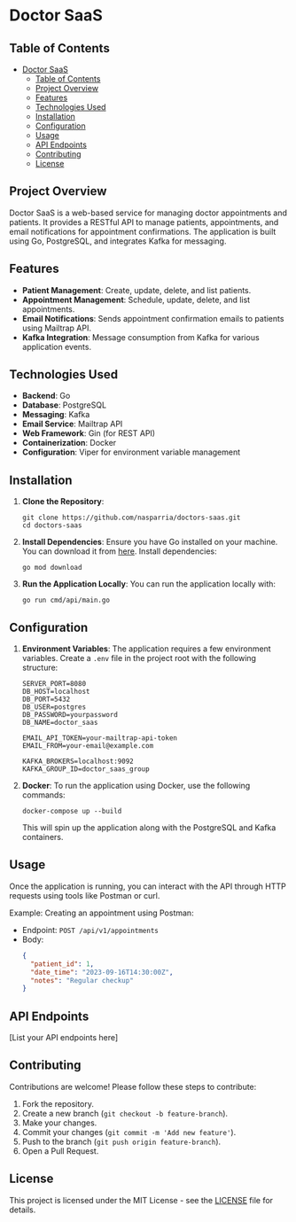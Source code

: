 # Doctor SaaS

## Table of Contents
- [Doctor SaaS](#doctor-saas)
  - [Table of Contents](#table-of-contents)
  - [Project Overview](#project-overview)
  - [Features](#features)
  - [Technologies Used](#technologies-used)
  - [Installation](#installation)
  - [Configuration](#configuration)
  - [Usage](#usage)
  - [API Endpoints](#api-endpoints)
  - [Contributing](#contributing)
  - [License](#license)

## Project Overview
Doctor SaaS is a web-based service for managing doctor appointments and patients. It provides a RESTful API to manage patients, appointments, and email notifications for appointment confirmations. The application is built using Go, PostgreSQL, and integrates Kafka for messaging.

## Features
- **Patient Management**: Create, update, delete, and list patients.
- **Appointment Management**: Schedule, update, delete, and list appointments.
- **Email Notifications**: Sends appointment confirmation emails to patients using Mailtrap API.
- **Kafka Integration**: Message consumption from Kafka for various application events.

## Technologies Used
- **Backend**: Go 
- **Database**: PostgreSQL
- **Messaging**: Kafka
- **Email Service**: Mailtrap API
- **Web Framework**: Gin (for REST API)
- **Containerization**: Docker
- **Configuration**: Viper  for environment variable management

## Installation
1. **Clone the Repository**:
   ```
   git clone https://github.com/nasparria/doctors-saas.git
   cd doctors-saas
   ```

2. **Install Dependencies**:
   Ensure you have Go installed on your machine. You can download it from [here](https://golang.org/dl/).
   Install dependencies:
   ```
   go mod download
   ```

3. **Run the Application Locally**:
   You can run the application locally with:
   ```
   go run cmd/api/main.go
   ```

## Configuration

1. **Environment Variables**:
   The application requires a few environment variables. Create a `.env` file in the project root with the following structure:

   ```
   SERVER_PORT=8080
   DB_HOST=localhost
   DB_PORT=5432
   DB_USER=postgres
   DB_PASSWORD=yourpassword
   DB_NAME=doctor_saas

   EMAIL_API_TOKEN=your-mailtrap-api-token
   EMAIL_FROM=your-email@example.com

   KAFKA_BROKERS=localhost:9092
   KAFKA_GROUP_ID=doctor_saas_group
   ```

2. **Docker**:
   To run the application using Docker, use the following commands:

   ```
   docker-compose up --build
   ```

   This will spin up the application along with the PostgreSQL and Kafka containers.

## Usage

Once the application is running, you can interact with the API through HTTP requests using tools like Postman or curl.

Example: Creating an appointment using Postman:

- Endpoint: `POST /api/v1/appointments`
- Body:
  ```json
  {
    "patient_id": 1,
    "date_time": "2023-09-16T14:30:00Z",
    "notes": "Regular checkup"
  }
  ```

## API Endpoints

[List your API endpoints here]

## Contributing

Contributions are welcome! Please follow these steps to contribute:

1. Fork the repository.
2. Create a new branch (`git checkout -b feature-branch`).
3. Make your changes.
4. Commit your changes (`git commit -m 'Add new feature'`).
5. Push to the branch (`git push origin feature-branch`).
6. Open a Pull Request.

## License

This project is licensed under the MIT License - see the [LICENSE](LICENSE) file for details.